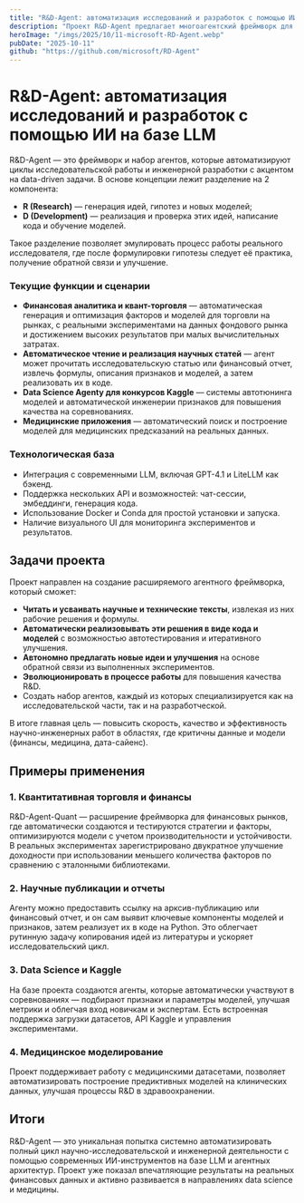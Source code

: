 ```yaml
---
title: "R&D-Agent: автоматизация исследований и разработок с помощью ИИ на базе LLM"
description: "Проект R&D-Agent предлагает многоагентский фреймворк для автоматизации полного цикла исследований и разработок в области data-driven моделей и количественного анализа."
heroImage: "/imgs/2025/10/11-microsoft-RD-Agent.webp"
pubDate: "2025-10-11"
github: "https://github.com/microsoft/RD-Agent"
---
```


# R&D-Agent: автоматизация исследований и разработок с помощью ИИ на базе LLM

R&D-Agent — это фреймворк и набор агентов, которые автоматизируют циклы исследовательской работы и инженерной разработки с акцентом на data-driven задачи. В основе концепции лежит разделение на 2 компонента:

- **R (Research)** — генерация идей, гипотез и новых моделей;
- **D (Development)** — реализация и проверка этих идей, написание кода и обучение моделей.

Такое разделение позволяет эмулировать процесс работы реального исследователя, где после формулировки гипотезы следует её практика, получение обратной связи и улучшение.

### Текущие функции и сценарии

- **Финансовая аналитика и квант-торговля** — автоматическая генерация и оптимизация факторов и моделей для торговли на рынках, с реальными экспериментами на данных фондового рынка и достижением высоких результатов при малых вычислительных затратах.
- **Автоматическое чтение и реализация научных статей** — агент может прочитать исследовательскую статью или финансовый отчет, извлечь формулы, описания признаков и моделей, а затем реализовать их в коде.
- **Data Science Agenty для конкурсов Kaggle** — системы автотюнинга моделей и автоматической инженерии признаков для повышения качества на соревнованиях.
- **Медицинские приложения** — автоматический поиск и построение моделей для медицинских предсказаний на реальных данных.

### Технологическая база

- Интеграция с современными LLM, включая GPT-4.1 и LiteLLM как бэкенд.
- Поддержка нескольких API и возможностей: чат-сессии, эмбеддинги, генерация кода.
- Использование Docker и Conda для простой установки и запуска.
- Наличие визуального UI для мониторинга экспериментов и результатов.


## Задачи проекта

Проект направлен на создание расширяемого агентного фреймворка, который сможет:

- **Читать и усваивать научные и технические тексты**, извлекая из них рабочие решения и формулы.
- **Автоматически реализовывать эти решения в виде кода и моделей** с возможностью автотестирования и итеративного улучшения.
- **Автономно предлагать новые идеи и улучшения** на основе обратной связи из выполненных экспериментов.
- **Эволюционировать в процессе работы** для повышения качества R&D.
- Создать набор агентов, каждый из которых специализируется как на исследовательской части, так и на разработческой.

В итоге главная цель — повысить скорость, качество и эффективность научно-инженерных работ в областях, где критичны данные и модели (финансы, медицина, дата-сайенс).


## Примеры применения

### 1. Квантитативная торговля и финансы

R&D-Agent-Quant — расширение фреймворка для финансовых рынков, где автоматически создаются и тестируются стратегии и факторы, оптимизируются модели с учетом производительности и устойчивости. В реальных экспериментах зарегистрировано двукратное улучшение доходности при использовании меньшего количества факторов по сравнению с эталонными библиотеками.

### 2. Научные публикации и отчеты

Агенту можно предоставить ссылку на арксив-публикацию или финансовый отчет, и он сам выявит ключевые компоненты моделей и признаков, затем реализует их в коде на Python. Это облегчает рутинную задачу копирования идей из литературы и ускоряет исследовательский цикл.

### 3. Data Science и Kaggle

На базе проекта создаются агенты, которые автоматически участвуют в соревнованиях — подбирают признаки и параметры моделей, улучшая метрики и облегчая вход новичкам и экспертам. Есть встроенная поддержка загрузки датасетов, API Kaggle и управления экспериментами.

### 4. Медицинское моделирование

Проект поддерживает работу с медицинскими датасетами, позволяет автоматизировать построение предиктивных моделей на клинических данных, улучшая процессы R&D в здравоохранении.


## Итоги

R&D-Agent — это уникальная попытка системно автоматизировать полный цикл научно-исследовательской и инженерной деятельности с помощью современных ИИ-инструментов на базе LLM и агентных архитектур. Проект уже показал впечатляющие результаты на реальных финансовых данных и активно развивается в направлениях data science и медицины.
